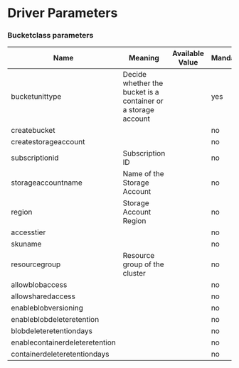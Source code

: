 # Driver Parameters

### Bucketclass parameters
|Name            | Meaning | Available Value | Mandatory |
|----------------|---------|-----------------|-----------|
| bucketunittype | Decide whether the bucket is a container or a storage account |  | yes   |
| createbucket |   |  | no   |
| createstorageaccount |   |  | no   |
| subscriptionid | Subscription ID |  | no   |
| storageaccountname | Name of the Storage Account |  | no   |
| region | Storage Account Region |  | no   |
| accesstier |  |  | no   |
| skuname |   |  | no   |
| resourcegroup | Resource group of the cluster |  | no   |
| allowblobaccess |  |  | no   |
| allowsharedaccess |   |  | no   |
| enableblobversioning |   |  | no   |
| enableblobdeleteretention |   |  | no   |
| blobdeleteretentiondays |   |  | no   |
| enablecontainerdeleteretention |   |  | no   |
| containerdeleteretentiondays |   |  | no   |